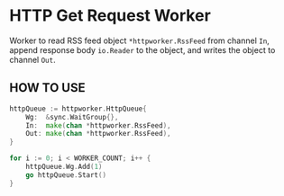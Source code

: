 HTTP Get Request Worker
=======================

Worker to read RSS feed object `*httpworker.RssFeed` from channel `In`, append response body `io.Reader` to the object, and writes the object to channel `Out`.

HOW TO USE
----------

```go
httpQueue := httpworker.HttpQueue{
    Wg:  &sync.WaitGroup{},
    In:  make(chan *httpworker.RssFeed),
    Out: make(chan *httpworker.RssFeed),
}

for i := 0; i < WORKER_COUNT; i++ {
    httpQueue.Wg.Add(1)
    go httpQueue.Start()
}
```
